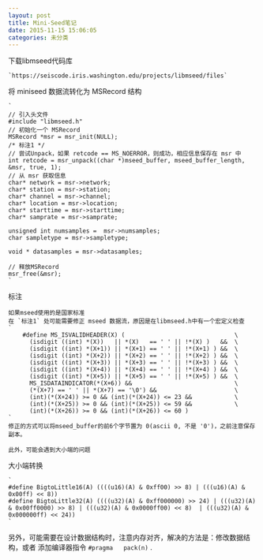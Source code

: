 ```yaml
---
layout: post
title: Mini-Seed笔记 
date: 2015-11-15 15:06:05
categories: 未分类
---
```


下载libmseed代码库

	`https://seiscode.iris.washington.edu/projects/libmseed/files`

将 miniseed 数据流转化为 MSRecord 结构
	
	`
	// 引入头文件
	#include "libmseed.h"
	// 初始化一个 MSRecord
	MSRecord *msr = msr_init(NULL);
	/* 标注1 */
	// 尝试Unpack，如果 retcode == MS_NOERROR，则成功，相应信息保存在 msr 中
	int retcode = msr_unpack((char *)mseed_buffer, mseed_buffer_length, &msr, true, 1);
	// 从 msr 获取信息
	char* network = msr->network;
	char* station = msr->station;
	char* channel = msr->channel;
	char* location = msr->location;
	char* starttime = msr->starttime;
	char* samprate = msr->samprate;

	unsigned int numsamples =  msr->numsamples;
	char sampletype = msr->sampletype;

	void * datasamples = msr->datasamples;

	// 释放MSRecord
	msr_free(&msr);
	`

标注

	如果mseed使用的是国家标准
	在 `标注1` 处可能需要修正 mseed 数据流，原因是在libmseed.h中有一个宏定义检查
	`
		#define MS_ISVALIDHEADER(X) (                               \
		  (isdigit ((int) *(X))   || *(X)   == ' ' || !*(X) )   &&  \
		  (isdigit ((int) *(X+1)) || *(X+1) == ' ' || !*(X+1) ) &&  \
		  (isdigit ((int) *(X+2)) || *(X+2) == ' ' || !*(X+2) ) &&  \
		  (isdigit ((int) *(X+3)) || *(X+3) == ' ' || !*(X+3) ) &&  \
		  (isdigit ((int) *(X+4)) || *(X+4) == ' ' || !*(X+4) ) &&  \
		  (isdigit ((int) *(X+5)) || *(X+5) == ' ' || !*(X+5) ) &&  \
		  MS_ISDATAINDICATOR(*(X+6)) &&                             \
		  (*(X+7) == ' ' || *(X+7) == '\0') &&                      \
		  (int)(*(X+24)) >= 0 && (int)(*(X+24)) <= 23 &&            \
		  (int)(*(X+25)) >= 0 && (int)(*(X+25)) <= 59 &&            \
		  (int)(*(X+26)) >= 0 && (int)(*(X+26)) <= 60 )
	`
	修正的方式可以将mseed_buffer的前6个字节置为 0(ascii 0, 不是 '0')，之前注意保存副本。

	此外，可能会遇到大小端的问题

大小端转换

	`
	#define BigtoLittle16(A) ((((u16)(A) & 0xff00) >> 8) | (((u16)(A) & 0x00ff) << 8))
	#define BigtoLittle32(A) ((((u32)(A) & 0xff000000) >> 24) | (((u32)(A) & 0x00ff0000) >> 8) | (((u32)(A) & 0x0000ff00) << 8)  | (((u32)(A) & 0x000000ff) << 24))
	`

另外，可能需要在设计数据结构时，注意内存对齐，解决的方法是：修改数据结构，或者 添加编译器指令 `#pragma   pack(n)` .




